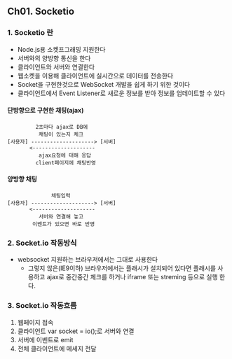 ## Ch01. Socketio

### 1. Socketio 란
- Node.js용 소켓프그래밍 지원한다
- 서버와의 양방향 통신을 한다
- 클라이언트와 서버와 연결한다
- 웹소켓을 이용해 클라이언트에 실시간으로 데이터를 전송한다
- Socket을 구현한것으로 WebSocket 개발을 쉽게 하기 위한 것이다
- 클라이언트에서 Event Listener로 새로운 정보를 받아 정보를 업데이트할 수 있다

#### 단방향으로 구현한 채팅(ajax)
```plaintext
         2초마다 ajax로 DB에 
          채팅이 있는지 체크
[사용자] --------------------> [서버]
       <--------------------
          ajax요청에 대해 응답
         client페이지에 채팅반영
```

#### 양방향 채팅
```plaintext
              채팅입력
[사용자] --------------------> [서버]
       <--------------------
          서버와 연결해 놓고
        이벤트가 있으면 바로 반영
```

### 2. Socket.io 작동방식
- websocket 지원하는 브라우저에서는 그대로 사용한다
  - 그렇지 않은(IE9이하) 브라우저에서는 플래시가 설치되어 있다면 플래시를 사용하고 ajax로 중간중간 체크를 하거나 iframe 또는 streming 등으로 실행 한다.

### 3. Socket.io 작동흐름
1. 웹페이지 접속
2. 클라이언트 var socket = io();로 서버와 연결
3. 서버에 이벤트로 emit
4. 전체 클라이언트에 메세지 전달
